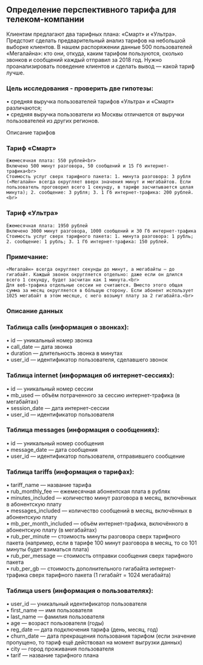 ## Определение перспективного тарифа для телеком-компании

Клиентам предлагают два тарифных плана: «Смарт» и «Ультра». Предстоит сделать предварительный анализ тарифов на небольшой выборке клиентов. В нашем распоряжении данные 500 пользователей «Мегалайна»: кто они, откуда, каким тарифом пользуются, сколько звонков и сообщений каждый отправил за 2018 год. Нужно проанализировать поведение клиентов и сделать вывод — какой тариф лучше.

### Цель исследования - проверить две гипотезы:

• средняя выручка пользователей тарифов «Ультра» и «Смарт» различаются;<br>
• средняя выручка пользователи из Москвы отличается от выручки пользователей из других регионов.<br>

Описание тарифов

### Тариф «Смарт»

    Ежемесячная плата: 550 рублей<br>
    Включено 500 минут разговора, 50 сообщений и 15 Гб интернет-трафика<br>
    Стоимость услуг сверх тарифного пакета: 1. минута разговора: 3 рубля («Мегалайн» всегда округляет вверх значения минут и мегабайтов. Если пользователь проговорил всего 1 секунду, в тарифе засчитывается целая минута); 2. сообщение: 3 рубля; 3. 1 Гб интернет-трафика: 200 рублей.<br>

### Тариф «Ультра»

    Ежемесячная плата: 1950 рублей
    Включено 3000 минут разговора, 1000 сообщений и 30 Гб интернет-трафика
    Стоимость услуг сверх тарифного пакета: 1. минута разговора: 1 рубль; 2. сообщение: 1 рубль; 3. 1 Гб интернет-трафика: 150 рублей.
   
### Примечание:
    «Мегалайн» всегда округляет секунды до минут, а мегабайты — до гигабайт. Каждый звонок округляется отдельно: даже если он длился всего 1 секунду, будет засчитан как 1 минута.<br>
    Для веб-трафика отдельные сессии не считаются. Вместо этого общая сумма за месяц округляется в бо́льшую сторону. Если абонент использует 1025 мегабайт в этом месяце, с него возьмут плату за 2 гигабайта.<br>

### Описание данных

### Таблица calls (информация о звонках):

• id — уникальный номер звонка<br>
• call_date — дата звонка<br>
• duration — длительность звонка в минутах<br>
• user_id — идентификатор пользователя, сделавшего звонок<br>

### Таблица internet (информация об интернет-сессиях):

• id — уникальный номер сессии<br>
• mb_used — объём потраченного за сессию интернет-трафика (в мегабайтах)<br>
• session_date — дата интернет-сессии<br>
• user_id — идентификатор пользователя<br>

### Таблица messages (информация о сообщениях):

• id — уникальный номер сообщения<br>
• message_date — дата сообщения<br>
• user_id — идентификатор пользователя, отправившего сообщение<br>

### Таблица tariffs (информация о тарифах):

• tariff_name — название тарифа<br>
• rub_monthly_fee — ежемесячная абонентская плата в рублях<br>
• minutes_included — количество минут разговора в месяц, включённых в абонентскую плату<br>
• messages_included — количество сообщений в месяц, включённых в абонентскую плату<br>
• mb_per_month_included — объём интернет-трафика, включённого в абонентскую плату (в мегабайтах)<br>
• rub_per_minute — стоимость минуты разговора сверх тарифного пакета (например, если в тарифе 100 минут разговора в месяц, то со 101 минуты будет взиматься плата)<br>
• rub_per_message — стоимость отправки сообщения сверх тарифного пакета<br>
• rub_per_gb — стоимость дополнительного гигабайта интернет-трафика сверх тарифного пакета (1 гигабайт = 1024 мегабайта)<br>

### Таблица users (информация о пользователях):

• user_id — уникальный идентификатор пользователя<br>
• first_name — имя пользователя<br>
• last_name — фамилия пользователя<br>
• age — возраст пользователя (годы)<br>
• reg_date — дата подключения тарифа (день, месяц, год)<br>
• churn_date — дата прекращения пользования тарифом (если значение пропущено, то тариф ещё действовал на момент выгрузки данных)<br>
• city — город проживания пользователя<br>
• tarif — название тарифного плана<br>

